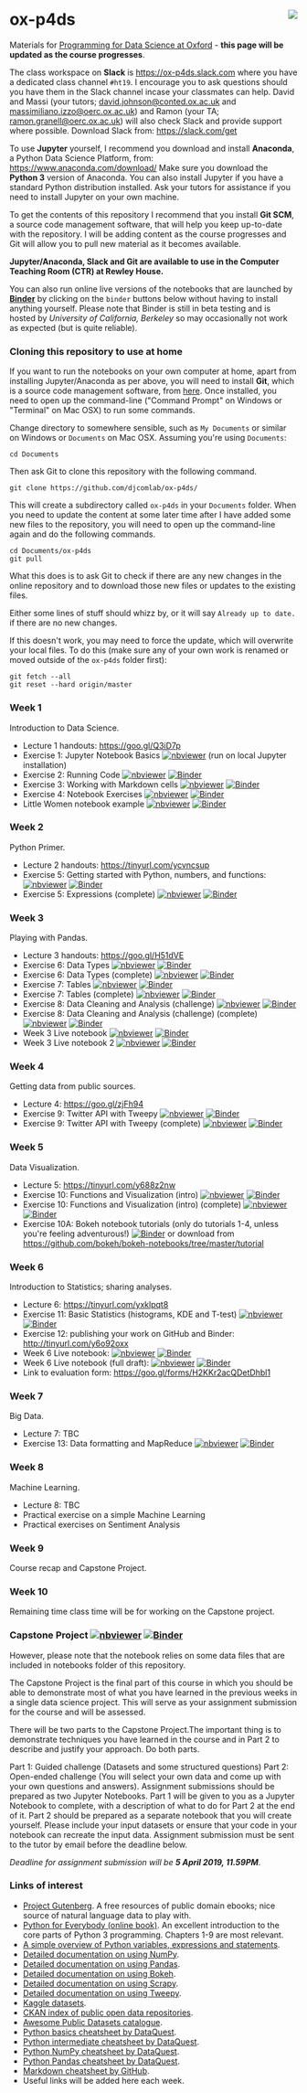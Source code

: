 # ox-p4ds <img src="oudce_logo.png" align="right"/>

Materials for [Programming for Data Science at Oxford](https://www.conted.ox.ac.uk/courses/programming-for-data-science) - **this page will be updated as the course progresses**.

The class workspace on **Slack** is https://ox-p4ds.slack.com where you have a dedicated class channel `#ht19`. I encourage you to ask questions should you have them in the Slack channel incase your classmates can help. David and Massi (your tutors; david.johnson@conted.ox.ac.uk and massimiliano.izzo@oerc.ox.ac.uk) and Ramon (your TA; ramon.granell@oerc.ox.ac.uk) will also check Slack and provide support where possible. Download Slack from: https://slack.com/get


To use **Jupyter** yourself, I recommend you download and install **Anaconda**, a Python Data Science Platform, from: https://www.anaconda.com/download/ Make sure you download the **Python 3** version of Anaconda. You can also install Jupyter if you have a standard Python distribution installed. Ask your tutors for assistance if you need to install Jupyter on your own machine.

To get the contents of this repository I recommend that you install **Git SCM**, a source code management software, that will help you keep up-to-date with the repository. I will be adding content as the course progresses and Git will allow you to pull new material as it becomes available.

**Jupyter/Anaconda, Slack and Git are available to use in the Computer Teaching Room (CTR) at Rewley House.**

You can also run online live versions of the notebooks that are launched by **[Binder](https://mybinder.org)** by clicking on the `binder` buttons below without having to install anything yourself. Please note that Binder is still in beta testing and is hosted by *University of California, Berkeley* so may occasionally not work as expected (but is quite reliable). 

### Cloning this repository to use at home

If you want to run the notebooks on your own computer at home, apart from installing Jupyter/Anaconda as per above, you will need to install **Git**, which is a source code management software, from [here](https://git-scm.com/downloads). Once installed, you need to open up the command-line ("Command Prompt" on Windows or "Terminal" on Mac OSX) to run some commands.

Change directory to somewhere sensible, such as `My Documents` or similar on Windows or `Documents` on Mac OSX. Assuming you're using `Documents`:

```
cd Documents
```

Then ask Git to clone this repository with the following command.
```
git clone https://github.com/djcomlab/ox-p4ds/
```

This will create a subdirectory called `ox-p4ds` in your `Documents` folder. When you need to update the content at some later time after I have added some new files to the repository, you will need to open up the command-line again and do the following commands.
```
cd Documents/ox-p4ds
git pull
```
What this does is to ask Git to check if there are any new changes in the online repository and to download those new files or updates to the existing files.

Either some lines of stuff should whizz by, or it will say `Already up to date.` if there are no new changes.

If this doesn't work, you may need to force the update, which will overwrite your local files. To do this (make sure any of your own work is renamed or moved outside of the `ox-p4ds` folder first):
```
git fetch --all
git reset --hard origin/master
```

### Week 1

Introduction to Data Science.
- Lecture 1 handouts: https://goo.gl/Q3iD7p
- Exercise 1: Jupyter Notebook Basics [![nbviewer](notebooks/images/render_nbviewer_button.png)](https://nbviewer.jupyter.org/github/djcomlab/ox-p4ds/blob/master/notebooks/Ex01_Notebook_Basics.ipynb) (run on local Jupyter installation)
- Exercise 2: Running Code [![nbviewer](notebooks/images/render_nbviewer_button.png)](https://nbviewer.jupyter.org/github/djcomlab/ox-p4ds/blob/master/notebooks/Ex02_Running_Code.ipynb) [![Binder](https://mybinder.org/badge_logo.svg)](https://mybinder.org/v2/gh/djcomlab/ox-p4ds/master?filepath=notebooks%2FEx02_Running_Code.ipynb)
- Exercise 3: Working with Markdown cells [![nbviewer](notebooks/images/render_nbviewer_button.png)](https://nbviewer.jupyter.org/github/djcomlab/ox-p4ds/blob/master/notebooks/Ex03_Working_With_Markdown_Cells.ipynb) [![Binder](https://mybinder.org/badge_logo.svg)](https://mybinder.org/v2/gh/djcomlab/ox-p4ds/master?filepath=notebooks%2FEx03_Working_With_Markdown_Cells.ipynb)
- Exercise 4: Notebook Exercises [![nbviewer](notebooks/images/render_nbviewer_button.png)](https://nbviewer.jupyter.org/github/djcomlab/ox-p4ds/blob/master/notebooks/Ex04_Notebook_Exercises.ipynb) [![Binder](https://mybinder.org/badge_logo.svg)](https://mybinder.org/v2/gh/djcomlab/ox-p4ds/master?filepath=notebooks%2FEx04_Notebook_Exercises.ipynb)
- Little Women notebook example [![nbviewer](notebooks/images/render_nbviewer_button.png)](https://nbviewer.jupyter.org/github/djcomlab/ox-p4ds/blob/master/notebooks/Week1_Little_Women.ipynb) [![Binder](https://mybinder.org/badge_logo.svg)](https://mybinder.org/v2/gh/djcomlab/ox-p4ds/master?filepath=notebooks%2FWeek1_Little_Women.ipynb)

### Week 2

Python Primer.

- Lecture 2 handouts: https://tinyurl.com/ycvncsup
- Exercise 5: Getting started with Python, numbers, and functions: [![nbviewer](notebooks/images/render_nbviewer_button.png)](https://nbviewer.jupyter.org/github/djcomlab/ox-p4ds/blob/master/notebooks/Ex05_Expressions.ipynb) [![Binder](https://mybinder.org/badge_logo.svg)](https://mybinder.org/v2/gh/djcomlab/ox-p4ds/master?filepath=notebooks%2FEx05_Expressions.ipynb)
- Exercise 5: Expressions (complete) [![nbviewer](notebooks/images/render_nbviewer_button.png)](https://nbviewer.jupyter.org/github/djcomlab/ox-p4ds/blob/master/notebooks/Ex05_Expressions_complete.ipynb) [![Binder](https://mybinder.org/badge_logo.svg)](https://mybinder.org/v2/gh/djcomlab/ox-p4ds/master?filepath=notebooks%2FEx05_Expressions_complete.ipynb)

### Week 3

Playing with Pandas.

- Lecture 3 handouts: https://goo.gl/H51dVE
- Exercise 6: Data Types [![nbviewer](notebooks/images/render_nbviewer_button.png)](https://nbviewer.jupyter.org/github/djcomlab/ox-p4ds/blob/master/notebooks/Ex06_Data_Types.ipynb) [![Binder](https://mybinder.org/badge_logo.svg)](https://mybinder.org/v2/gh/djcomlab/ox-p4ds/master?filepath=notebooks%2FEx06_Data_Types.ipynb)
- Exercise 6: Data Types (complete) [![nbviewer](notebooks/images/render_nbviewer_button.png)](https://nbviewer.jupyter.org/github/djcomlab/ox-p4ds/blob/master/notebooks/Ex06_Data_Types_complete.ipynb) [![Binder](https://mybinder.org/badge_logo.svg)](https://mybinder.org/v2/gh/djcomlab/ox-p4ds/master?filepath=notebooks%2FEx06_Data_Types_complete.ipynb)
- Exercise 7: Tables [![nbviewer](notebooks/images/render_nbviewer_button.png)](https://nbviewer.jupyter.org/github/djcomlab/ox-p4ds/blob/master/notebooks/Ex07_Tables.ipynb) [![Binder](https://mybinder.org/badge_logo.svg)](https://mybinder.org/v2/gh/djcomlab/ox-p4ds/master?filepath=notebooks%2FEx07_Tables.ipynb)
- Exercise 7: Tables (complete) [![nbviewer](notebooks/images/render_nbviewer_button.png)](https://nbviewer.jupyter.org/github/djcomlab/ox-p4ds/blob/master/notebooks/Ex07_Tables_complete.ipynb) [![Binder](https://mybinder.org/badge_logo.svg)](https://mybinder.org/v2/gh/djcomlab/ox-p4ds/master?filepath=notebooks%2FEx07_Tables_complete.ipynb)
- Exercise 8: Data Cleaning and Analysis (challenge) [![nbviewer](notebooks/images/render_nbviewer_button.png)](https://nbviewer.jupyter.org/github/djcomlab/ox-p4ds/blob/master/notebooks/Ex08_Data_Cleaning_and_Analysis.ipynb) [![Binder](https://mybinder.org/badge_logo.svg)](https://mybinder.org/v2/gh/djcomlab/ox-p4ds/master?filepath=notebooks%2FEx08_Data_Cleaning_and_Analysis.ipynb)
- Exercise 8: Data Cleaning and Analysis (challenge) (complete) [![nbviewer](notebooks/images/render_nbviewer_button.png)](https://nbviewer.jupyter.org/github/djcomlab/ox-p4ds/blob/master/notebooks/Ex08_Data_Cleaning_and_Analysis_complete.ipynb) [![Binder](https://mybinder.org/badge_logo.svg)](https://mybinder.org/v2/gh/djcomlab/ox-p4ds/master?filepath=notebooks%2FEx08_Data_Cleaning_and_Analysis_complete.ipynb)
- Week 3 Live notebook [![nbviewer](notebooks/images/render_nbviewer_button.png)](https://nbviewer.jupyter.org/github/djcomlab/ox-p4ds/blob/master/notebooks/Week3_Live.ipynb) [![Binder](https://mybinder.org/badge_logo.svg)](https://mybinder.org/v2/gh/djcomlab/ox-p4ds/master?filepath=notebooks%2FWeek3_Live.ipynb)
- Week 3 Live notebook 2 [![nbviewer](notebooks/images/render_nbviewer_button.png)](https://nbviewer.jupyter.org/github/djcomlab/ox-p4ds/blob/master/notebooks/Week3_Live2.ipynb) [![Binder](https://mybinder.org/badge_logo.svg)](https://mybinder.org/v2/gh/djcomlab/ox-p4ds/master?filepath=notebooks%2FWeek3_Live2.ipynb)

### Week 4

Getting data from public sources.

- Lecture 4: https://goo.gl/zjFh94
- Exercise 9: Twitter API with Tweepy [![nbviewer](notebooks/images/render_nbviewer_button.png)](https://nbviewer.jupyter.org/github/djcomlab/ox-p4ds/blob/master/notebooks/Ex09_Twitter_API_with_Tweepy.ipynb) [![Binder](https://mybinder.org/badge_logo.svg)](https://mybinder.org/v2/gh/djcomlab/ox-p4ds/master?filepath=notebooks%2FEx09_Twitter_API_with_Tweepy.ipynb)
- Exercise 9: Twitter API with Tweepy (complete) [![nbviewer](notebooks/images/render_nbviewer_button.png)](https://nbviewer.jupyter.org/github/djcomlab/ox-p4ds/blob/master/notebooks/Ex09_Twitter_API_with_Tweepy_complete.ipynb) [![Binder](https://mybinder.org/badge_logo.svg)](https://mybinder.org/v2/gh/djcomlab/ox-p4ds/master?filepath=notebooks%2FEx09_Twitter_API_with_Tweepy_complete.ipynb)

### Week 5

Data Visualization.

- Lecture 5: https://tinyurl.com/y688z2nw
- Exercise 10: Functions and Visualization (intro) [![nbviewer](notebooks/images/render_nbviewer_button.png)](https://nbviewer.jupyter.org/github/djcomlab/ox-p4ds/blob/master/notebooks/Ex10_Functions_and_Visualizations.ipynb#) [![Binder](https://mybinder.org/badge_logo.svg)](https://mybinder.org/v2/gh/djcomlab/ox-p4ds/master?filepath=notebooks%2FEx10_Functions_and_Visualizations.ipynb) 
- Exercise 10: Functions and Visualization (intro) (complete) [![nbviewer](notebooks/images/render_nbviewer_button.png)](https://nbviewer.jupyter.org/github/djcomlab/ox-p4ds/blob/master/notebooks/Ex10_Functions_and_Visualizations_complete.ipynb) [![Binder](https://mybinder.org/badge_logo.svg)](https://mybinder.org/v2/gh/djcomlab/ox-p4ds/master?filepath=notebooks%2FEx10_Functions_and_Visualizations_complete.ipynb)
- Exercise 10A: Bokeh notebook tutorials (only do tutorials 1-4, unless you're feeling adventurous!) [![Binder](https://mybinder.org/badge_logo.svg)](https://mybinder.org/v2/gh/bokeh/bokeh-notebooks/master?filepath=tutorial%2F00%20-%20Introduction%20and%20Setup.ipynb) or download from https://github.com/bokeh/bokeh-notebooks/tree/master/tutorial

### Week 6

Introduction to Statistics; sharing analyses.

- Lecture 6: https://tinyurl.com/yxklpqt8
- Exercise 11: Basic Statistics (histograms, KDE and T-test) [![nbviewer](notebooks/images/render_nbviewer_button.png)](https://nbviewer.jupyter.org/github/djcomlab/ox-p4ds/blob/master/notebooks/Ex11_Basic_Statistics.ipynb) [![Binder](https://mybinder.org/badge_logo.svg)](https://mybinder.org/v2/gh/djcomlab/ox-p4ds/master?filepath=notebooks%2FEx11_Basic_Statistics.ipynb)
- Exercise 12: publishing your work on GitHub and Binder: http://tinyurl.com/y6o92oxx
- Week 6 Live notebook: [![nbviewer](notebooks/images/render_nbviewer_button.png)](https://nbviewer.jupyter.org/github/djcomlab/ox-p4ds/blob/master/notebooks/Week6_Live.ipynb) [![Binder](https://mybinder.org/badge_logo.svg)](https://mybinder.org/v2/gh/djcomlab/ox-p4ds/master?filepath=notebooks%2FWeek6_Live.ipynb)
- Week 6 Live notebook (full draft): [![nbviewer](notebooks/images/render_nbviewer_button.png)](https://nbviewer.jupyter.org/github/djcomlab/ox-p4ds/blob/master/notebooks/Week6_Live%28Test%29.ipynb) [![Binder](https://mybinder.org/badge_logo.svg)](https://mybinder.org/v2/gh/djcomlab/ox-p4ds/master?filepath=notebooks%2FWeek6_Live(Test).ipynb)
- Link to evaluation form: https://goo.gl/forms/H2KKr2acQDetDhbl1

### Week 7

Big Data.

- Lecture 7: TBC
- Exercise 13: Data formatting and MapReduce [![nbviewer](notebooks/images/render_nbviewer_button.png)](https://nbviewer.jupyter.org/github/djcomlab/ox-p4ds/blob/master/notebooks/Ex13_MapReduce.ipynb) [![Binder](https://mybinder.org/badge_logo.svg)](https://mybinder.org/v2/gh/djcomlab/ox-p4ds/master?filepath=notebooks%2FEx13_MapReduce.ipynb)


### Week 8

Machine Learning.

- Lecture 8: TBC
- Practical exercise on a simple Machine Learning
- Practical exercises on Sentiment Analysis

### Week 9

Course recap and Capstone Project.

### Week 10

Remaining time class time will be for working on the Capstone project.

### Capstone Project [![nbviewer](notebooks/images/render_nbviewer_button.png)](https://nbviewer.jupyter.org/github/djcomlab/ox-p4ds/blob/master/notebooks/Capstone_Project_HT19.ipynb) [![Binder](https://mybinder.org/badge_logo.svg)](https://mybinder.org/v2/gh/djcomlab/ox-p4ds/master?filepath=notebooks%2FCapstone_Project_HT19.ipynb)

However, please note that the notebook relies on some data files that are included in notebooks folder of this repository.

The Capstone Project is the final part of this course in which you should be able to demonstrate most of what you have learned in the previous weeks in a single data science project. This will serve as your assignment submission for the course and will be assessed.

There will be two parts to the Capstone Project.The important thing is to demonstrate techniques you have learned in the course and in Part 2 to describe and justify your approach. Do both parts.

Part 1: Guided challenge (Datasets and some structured questions)
Part 2: Open-ended challenge (You will select your own data and come up with your own questions and answers).
Assignment submissions should be prepared as two Jupyter Notebooks. Part 1 will be given to you as a Jupyter Notebook to complete, with a description of what to do for Part 2 at the end of it. Part 2 should be prepared as a separate notebook that you will create yourself. Please include your input datasets or ensure that your code in your notebook can recreate the input data. Assignment submission must be sent to the tutor by email before the deadline below.

*Deadline for assignment submission will be **5 April 2019, 11.59PM***.

### Links of interest
- [Project Gutenberg](www.gutenberg.org/ebooks/). A free resources of public domain ebooks; nice source of natural language data to play with.
- [Python for Everybody (online book)](https://www.py4e.com/html3/). An excellent introduction to the core parts of Python 3 programming. Chapters 1-9 are most relevant.
- [A simple overview of Python variables, expressions and statements](https://www.pythonlearn.com/html-008/cfbook003.html).
- [Detailed documentation on using NumPy](https://docs.scipy.org/doc/numpy/user/index.html).
- [Detailed documentation on using Pandas](https://pandas.pydata.org/pandas-docs/stable/).
- [Detailed documentation on using Bokeh](https://bokeh.pydata.org/en/latest/).
- [Detailed documentation on using Scrapy](https://doc.scrapy.org/en/latest/).
- [Detailed documentation on using Tweepy](http://docs.tweepy.org/en/latest/).
- [Kaggle datasets](https://kaggle.com/datasets).
- [CKAN index of public open data repositories](https://ckan.org/about/instances/).
- [Awesome Public Datasets catalogue](https://github.com/awesomedata/awesome-public-datasets).
- [Python basics cheatsheet by DataQuest](https://www.dataquest.io/blog/python-cheat-sheet/).
- [Python intermediate cheatsheet by DataQuest](https://www.dataquest.io/blog/data-science-python-cheat-sheet/).
- [Python NumPy cheatsheet by DataQuest](https://www.dataquest.io/blog/numpy-cheat-sheet/).
- [Python Pandas cheatsheet by DataQuest](https://www.dataquest.io/blog/pandas-cheat-sheet/).
- [Markdown cheatsheet by GitHub](https://github.com/adam-p/markdown-here/wiki/Markdown-Cheatsheet).
- Useful links will be added here each week.
